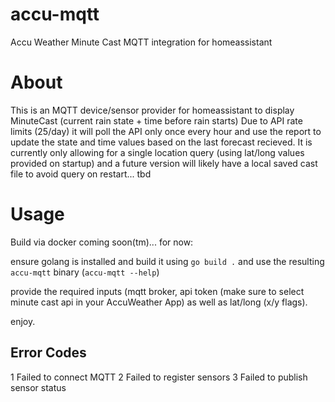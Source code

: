 # accu-mqtt
Accu Weather Minute Cast MQTT integration for homeassistant

# About
This is an MQTT device/sensor provider for homeassistant to display MinuteCast (current rain state + time before rain starts)
Due to API rate limits (25/day) it will poll the API only once every hour and use the report to update the state and time values based on the last forecast recieved. 
It is currently only allowing for a single location query (using lat/long values provided on startup) and a future version will likely have a local saved cast file to avoid query on restart... tbd

# Usage
Build via docker coming soon(tm)... for now: 

ensure golang is installed and build it using `go build .` and use the resulting `accu-mqtt` binary (`accu-mqtt --help`)

provide the required inputs (mqtt broker, api token (make sure to select minute cast api in your AccuWeather App) as well as lat/long (x/y flags).

enjoy.

## Error Codes
1 Failed to connect MQTT
2 Failed to register sensors
3 Failed to publish sensor status